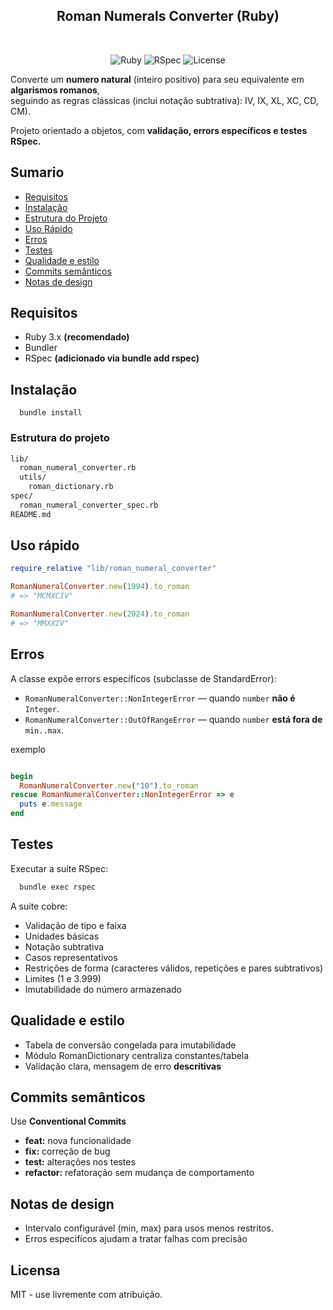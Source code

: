 <div align="center">
 
  ## Roman Numerals Converter (Ruby)

  <br/>
  
  ![Ruby](https://img.shields.io/badge/Ruby-3.2+-red)
  ![RSpec](https://img.shields.io/badge/tests-RSpec-green)
  ![License](https://img.shields.io/badge/license-MIT-blue)
 </div>

Converte um **numero natural** (inteiro positivo) para seu equivalente em
**algarismos romanos**, <br>seguindo as regras clássicas (inclui notação subtrativa):
IV, IX, XL, XC, CD, CM).

Projeto orientado a objetos, com **validação, errors específicos e testes RSpec.**

## Sumario
 - [Requisitos](#requisitos)
 - [Instalação](#instalação)
 - [Estrutura do Projeto](#estrutura-do-projeto)
 - [Uso Rápido](#uso-rápido)
 - [Erros](#erros)
 - [Testes](#testes)
 - [Qualidade e estilo](#qualidade-e-estilo)
 - [Commits semânticos](#commits-semânticos)
 - [Notas de design](#notas-de-design)

## Requisitos
  - Ruby 3.x **(recomendado)**
  - Bundler
  - RSpec **(adicionado via bundle add rspec)**

## Instalação

```
  bundle install
```

### Estrutura do projeto

```bash
lib/
  roman_numeral_converter.rb
  utils/
    roman_dictionary.rb
spec/
  roman_numeral_converter_spec.rb
README.md
```

## Uso rápido

```ruby
require_relative "lib/roman_numeral_converter"

RomanNumeralConverter.new(1994).to_roman
# => "MCMXCIV"

RomanNumeralConverter.new(2024).to_roman
# => "MMXXIV"
```

## Erros

A classe expõe errors especifícos (subclasse de StandardError):
- `RomanNumeralConverter::NonIntegerError` — quando `number` **não é** `Integer`.
- `RomanNumeralConverter::OutOfRangeError` — quando `number` **está fora de** `min..max`.

exemplo

```ruby

begin
  RomanNumeralConverter.new("10").to_roman
rescue RomanNumeralConverter::NonIntegerError => e
  puts e.message
end
```

## Testes

Executar a suíte RSpec:

```bash
  bundle exec rspec
```

A suite cobre:
  - Validação de tipo e faixa
  - Unidades básicas
  - Notação subtrativa
  - Casos representativos
  - Restrições de forma (caracteres válidos, repetições e pares subtrativos)
  - Limites (1 e 3.999)
  - Imutabilidade do número armazenado

## Qualidade e estilo
  - Tabela de conversão congelada para imutabilidade
  - Módulo RomanDictionary centraliza constantes/tabela
  - Validação clara, mensagem de erro **descritivas**

## Commits semânticos
Use **Conventional Commits**
  
  - **feat:** nova funcionalidade
  - **fix:** correção de bug
  - **test:** alterações nos testes
  - **refactor:** refatoração sem mudança de comportamento

## Notas de design
  - Intervalo configurável (min, max) para usos menos restritos.
  - Erros especifícos ajudam a tratar falhas com precisão

## Licensa
MIT - use livremente com atribuição.
